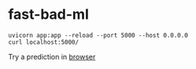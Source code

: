 # fast-bad-ml

```
uvicorn app:app --reload --port 5000 --host 0.0.0.0
curl localhost:5000/
```

Try a prediction in [browser](localhost:5000/predict?feature_1=0&feature_2=1&feature_3=2)